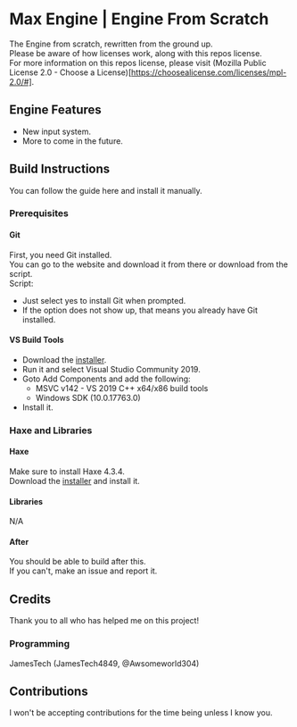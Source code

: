 # Max Engine | Engine From Scratch
The Engine from scratch, rewritten from the ground up.\
Please be aware of how licenses work, along with this repos license.\
For more information on this repos license, please visit (Mozilla Public License 2.0 - Choose a License)[https://choosealicense.com/licenses/mpl-2.0/#].
## Engine Features
- New input system.
- More to come in the future.
## Build Instructions
You can follow the guide here and install it manually.
### Prerequisites
#### Git
First, you need Git installed.\
You can go to the website and download it from there or download from the script.\
Script:
- Just select yes to install Git when prompted.
- If the option does not show up, that means you already have Git installed.
#### VS Build Tools
- Download the [installer](https://download.visualstudio.microsoft.com/download/pr/3105fcfe-e771-41d6-9a1c-fc971e7d03a7/8eb13958dc429a6e6f7e0d6704d43a55f18d02a253608351b6bf6723ffdaf24e/vs_Community.exe).
- Run it and select Visual Studio Community 2019.
- Goto Add Components and add the following:
  - MSVC v142 - VS 2019 C++ x64/x86 build tools
  - Windows SDK (10.0.17763.0)
- Install it.
### Haxe and Libraries
#### Haxe
Make sure to install Haxe 4.3.4.\
Download the [installer](https://haxe.org/download/file/4.3.4/haxe-4.3.4-win64.exe/) and install it.
#### Libraries
N/A
#### After
You should be able to build after this.\
If you can't, make an issue and report it.
## Credits
Thank you to all who has helped me on this project!
### Programming
JamesTech (JamesTech4849, @Awsomeworld304)
## Contributions
I won't be accepting contributions for the time being unless I know you.